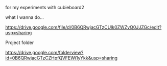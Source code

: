 for my experiments with сubieboard2


what I wanna do...

https://drive.google.com/file/d/0B6QRwjacGTzCUlk0ZWZvQ0JJZGc/edit?usp=sharing


Project folder

https://drive.google.com/folderview?id=0B6QRwjacGTzCZHpfQVFEWi1yYkk&usp=sharing
